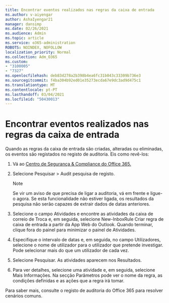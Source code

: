 ```yaml
---
title: Encontrar eventos realizados nas regras da caixa de entrada
ms.author: v-aiyengar
author: AshaIyengar21
manager: dansimp
ms.date: 02/26/2021
ms.audience: Admin
ms.topic: article
ms.service: o365-administration
ROBOTS: NOINDEX, NOFOLLOW
localization_priority: Normal
ms.collection: Adm_O365
ms.custom:
- "3100005"
- "7327"
ms.openlocfilehash: deb83d278a2b398b4ea6fc31b043c33309b736e3
ms.sourcegitcommit: f4ba304b92ed01e35273ecda67e9dc3ad9d475c1
ms.translationtype: MT
ms.contentlocale: pt-PT
ms.lasthandoff: 03/04/2021
ms.locfileid: "50430013"
---
```

# <a name="find-events-performed-on-inbox-rules"></a>Encontrar eventos realizados nas regras da caixa de entrada

Quando as regras da caixa de entrada são criadas, alteradas ou eliminadas, os eventos são registados no registo de auditoria. Eis como revê-los:

1. Vá ao [Centro de Segurança & Compliance do Office 365.](https://go.microsoft.com/fwlink/p/?linkid=2077143)
1. Selecione Pesquisar > Audit pesquisa de registo.

    > [!NOTE]
    > Se vir um aviso de que precisa de ligar a auditoria, vá em frente e ligue-o agora. Se esta funcionalidade não estiver ligada, os resultados da pesquisa não serão capazes de extrair dados de datas anteriores.
1. Selecione o campo Atividades e encontre as atividades da caixa de correio de Troca e, em seguida, selecione New-InboxRule Criar regra de caixa de entrada a partir da App Web do Outlook. Quando terminar, clique fora do painel para minimizar o painel de Atividades.
1. Especifique o intervalo de datas e, em seguida, no campo Utilizadores, selecione o nome de utilizador para o utilizador que pretende investigar. Pode selecionar mais do que um utilizador de cada vez.
1. Selecione Pesquisar. As atividades aparecem nos Resultados.
1. Para ver detalhes, selecione uma atividade e, em seguida, selecione Mais Informações. Na secção Parâmetros pode ver o nome da regra, as condições definidas e as ações que a regra irá tomar.

Para saber mais, consulte o registo de auditoria do Office 365 para resolver cenários comuns.
